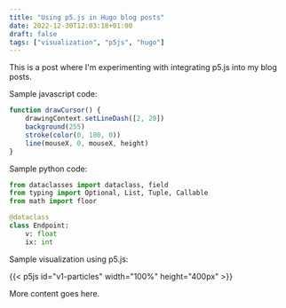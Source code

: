 ```yaml
---
title: "Using p5.js in Hugo blog posts"
date: 2022-12-30T12:03:18+01:00
draft: false
tags: ["visualization", "p5js", "hugo"]
---
```


This is a post where I'm experimenting with integrating p5.js into my blog posts.

Sample javascript code:

```javascript
function drawCursor() {
    drawingContext.setLineDash([2, 20])
    background(255)
    stroke(color(0, 100, 0))
    line(mouseX, 0, mouseX, height)
}
```

Sample python code:

```python
from dataclasses import dataclass, field
from typing import Optional, List, Tuple, Callable
from math import floor

@dataclass
class Endpoint:
    v: float
    ix: int
```

Sample visualization using p5.js:

{{< p5js id="v1-particles" width="100%" height="400px" >}}

More content goes here.